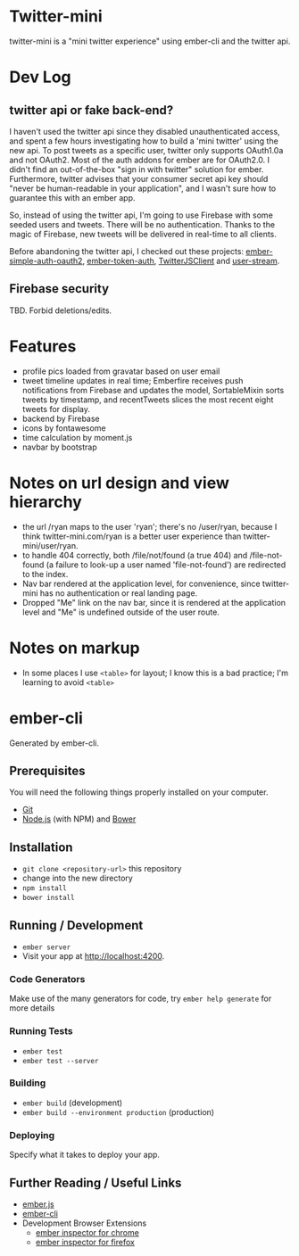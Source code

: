 # Twitter-mini

twitter-mini is a "mini twitter experience" using ember-cli and the twitter api.

# Dev Log

## twitter api or fake back-end?

I haven't used the twitter api since they disabled unauthenticated access, and spent a few hours investigating how to build a 'mini twitter' using the new api. To post tweets as a specific user, twitter only supports OAuth1.0a and not OAuth2. Most of the auth addons for ember are for OAuth2.0. I didn't find an out-of-the-box "sign in with twitter" solution for ember. Furthermore, twitter advises that your consumer secret api key should "never be human-readable in your application", and I wasn't sure how to guarantee this with an ember app.

So, instead of using the twitter api, I'm going to use Firebase with some seeded users and tweets. There will be no authentication. Thanks to the magic of Firebase, new tweets will be delivered in real-time to all clients.

Before abandoning the twitter api, I checked out these projects: [ember-simple-auth-oauth2](https://github.com/simplabs/ember-simple-auth/tree/master/packages/ember-simple-auth-oauth2), [ember-token-auth](https://github.com/amkirwan/ember-token-auth), [TwitterJSClient](https://github.com/BoyCook/TwitterJSClient) and [user-stream](https://github.com/aivis/user-stream).

## Firebase security

TBD. Forbid deletions/edits.

# Features


* profile pics loaded from gravatar based on user email
* tweet timeline updates in real time; Emberfire receives push notifications from Firebase and updates the model, SortableMixin sorts tweets by timestamp, and recentTweets slices the most recent eight tweets for display.
* backend by Firebase
* icons by fontawesome
* time calculation by moment.js
* navbar by bootstrap

# Notes on url design and view hierarchy

* the url /ryan maps to the user 'ryan'; there's no /user/ryan, because I think twitter-mini.com/ryan is a better user experience than twitter-mini/user/ryan.
* to handle 404 correctly, both /file/not/found (a true 404) and /file-not-found (a failure to look-up a user named 'file-not-found') are redirected to the index.
* Nav bar rendered at the application level, for convenience, since twitter-mini has no authentication or real landing page.
* Dropped "Me" link on the nav bar, since it is rendered at the application level and "Me" is undefined outside of the user route.

# Notes on markup

* In some places I use `<table>` for layout; I know this is a bad practice; I'm learning to avoid `<table>`


# ember-cli

Generated by ember-cli.

## Prerequisites

You will need the following things properly installed on your computer.

* [Git](http://git-scm.com/)
* [Node.js](http://nodejs.org/) (with NPM) and [Bower](http://bower.io/)

## Installation

* `git clone <repository-url>` this repository
* change into the new directory
* `npm install`
* `bower install`

## Running / Development

* `ember server`
* Visit your app at [http://localhost:4200](http://localhost:4200).

### Code Generators

Make use of the many generators for code, try `ember help generate` for more details

### Running Tests

* `ember test`
* `ember test --server`

### Building

* `ember build` (development)
* `ember build --environment production` (production)

### Deploying

Specify what it takes to deploy your app.

## Further Reading / Useful Links

* [ember.js](http://emberjs.com/)
* [ember-cli](http://www.ember-cli.com/)
* Development Browser Extensions
  * [ember inspector for chrome](https://chrome.google.com/webstore/detail/ember-inspector/bmdblncegkenkacieihfhpjfppoconhi)
  * [ember inspector for firefox](https://addons.mozilla.org/en-US/firefox/addon/ember-inspector/)

